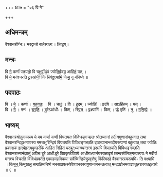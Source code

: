 +++
title = "०६ वि मे"

+++
## अधिमन्त्रम्
वैश्वानरोग्निः। भरद्वाजो बार्हस्पत्यः। त्रिष्टुप्।

## मन्त्रः
वि मे॒ कर्णा॑ पतयतो॒ वि चक्षु॒र्वी॒३॒॑दं ज्योति॒र्हृद॑य॒ आहि॑तं॒ यत् ।  
वि मे॒ मन॑श्चरति दू॒रआ॑धीः॒ किं स्वि॑द्व॒क्ष्यामि॒ किमु॒ नू म॑निष्ये ॥

## पदपाठः
वि । मे॒ । कर्णा॑ । प॒त॒य॒तः॒ । वि । चक्षुः॑ । वि । इ॒दम् । ज्योतिः॑ । हृद॑ये । आऽहि॑तम् । यत् ।  
वि । मे॒ । मनः॑ । च॒र॒ति॒ । दू॒रेऽआ॑धीः । किम् । स्वि॒त् । व॒क्ष्यामि॑ । किम् । ऊं॒ इति॑ । नु । म॒नि॒ष्ये॒ ॥

## भाष्यम्
वैश्वानरंश्रोतुकामस्य मे मम कर्णा कर्णौ विपतयतः विविधङ्गच्छतः श्रोतव्यानां तदीयगुणानांबहुत्वात् तथा वैश्वानरन्दिदृक्षमाणस्य ममचक्षुरिन्द्रियं विपतयति विविधङ्गच्छति द्रष्टव्यानान्तदीयरूपाणां बहुत्वात् तथा ज्योतिः प्रकाशकं हृदयेहृदयपुण्डरीके आहितं निहितं यद्बुद्भ्याख्यन्तत्त्वं इदमपि विपतयति विविधङ्गच्छति वैश्वानरात्मानंज्ञातुं अपिच दूरे आधीःदूरे विप्रकृष्टेविषये आधीराध्यानंयस्यतादृशं छान्दसोलिङ्गव्यत्ययः मे मदीयं मनश्च विचरति विविधंप्रवर्तते एवमहमहमिकया सर्वेष्विन्द्रियेषुप्रवृत्तेषु किंस्विदहं वैश्वानरस्यरूपमि- ति वक्ष्यामि । किमुनु किमुखलु सम्प्रतिमनिष्ये मनसाप्रपत्स्येवैश्वानरस्यगुणानामनन्तत्वात् मन्दप्रज्ञेनमयाज्ञातुन्नशक्यतइत्यर्थः ॥ ६ ॥